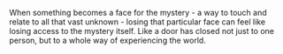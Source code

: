 When something becomes a face for the mystery - a way to touch and relate to all that vast unknown - losing that particular face can feel like losing access to the mystery itself. Like a door has closed not just to one person, but to a whole way of experiencing the world.
